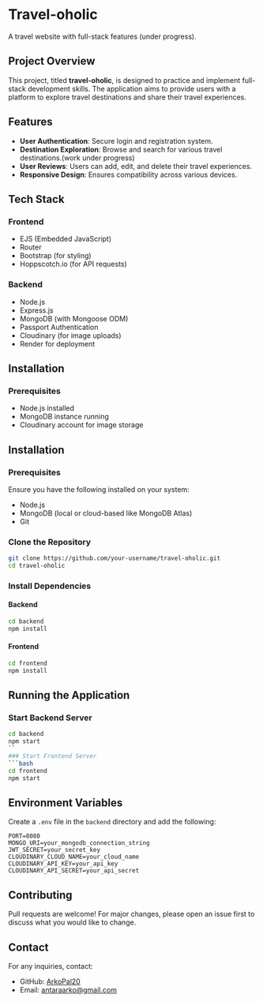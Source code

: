 # Travel-oholic

A travel website with full-stack features (under progress).

## Project Overview

This project, titled **travel-oholic**, is designed to practice and implement full-stack development skills. The application aims to provide users with a platform to explore travel destinations and share their travel experiences.

## Features

- **User Authentication**: Secure login and registration system.
- **Destination Exploration**: Browse and search for various travel destinations.(work under progress)
- **User Reviews**: Users can add, edit, and delete their travel experiences.
- **Responsive Design**: Ensures compatibility across various devices.

## Tech Stack
### Frontend
- EJS (Embedded JavaScript)
- Router
- Bootstrap (for styling)
- Hoppscotch.io (for API requests)

### Backend
- Node.js
- Express.js
- MongoDB (with Mongoose ODM)
- Passport Authentication
- Cloudinary (for image uploads)
- Render for deployment

## Installation

### Prerequisites

- Node.js installed
- MongoDB instance running
- Cloudinary account for image storage

## Installation
### Prerequisites
Ensure you have the following installed on your system:
- Node.js
- MongoDB (local or cloud-based like MongoDB Atlas)
- Git

### Clone the Repository
```bash
git clone https://github.com/your-username/travel-oholic.git
cd travel-oholic
```

### Install Dependencies
#### Backend
```bash
cd backend
npm install
```
#### Frontend
```bash
cd frontend
npm install
```

## Running the Application
### Start Backend Server
```bash
cd backend
npm start
``
### Start Frontend Server
```bash
cd frontend
npm start
```

## Environment Variables
Create a `.env` file in the `backend` directory and add the following:
```
PORT=8080
MONGO_URI=your_mongodb_connection_string
JWT_SECRET=your_secret_key
CLOUDINARY_CLOUD_NAME=your_cloud_name
CLOUDINARY_API_KEY=your_api_key
CLOUDINARY_API_SECRET=your_api_secret
```



## Contributing
Pull requests are welcome! For major changes, please open an issue first to discuss what you would like to change.

## Contact
For any inquiries, contact:
- GitHub: [ArkoPal20](https://github.com/ArkoPal20)
- Email: antaraarko@gmail.com


 

